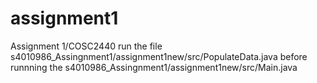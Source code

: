 # assignment1
Assignment 1/COSC2440
run the file s4010986_Assingnment1/assignment1new/src/PopulateData.java before runnning the s4010986_Assingnment1/assignment1new/src/Main.java

